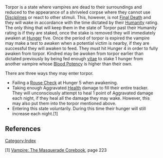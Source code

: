 Torpor is a state where vampires are dead to their surroundings and
reduced to the appearance of a shriveled corpse where they cannot use
[Disciplines](./disciplines.md) or react to other stimuli. This,
however, is not
[Final Death](./final_death.md) and they will wake in accordance with the time dictated by
their [Humanity](./humanity.md)
rating. The only thing that will keep them in the state of Torpor past
their Humanity rating is if they are staked, once the stake is removed
they will immediately awaken at
<a href="Hunger_system" class="wikilink" title="Hunger">Hunger</a> five.
Once the period of torpor is expired the vampire may make a test to
awaken when a potential victim is nearby, if they are successful they
will awaken to feed. They must hit Hunger 4 in order to fully awaken
from torpor. Kindred may be awoken from torpor earlier than dictated
previously by being fed enough
<a href="Vitae" class="wikilink" title="vitae">vitae</a> to stake 1
hunger from another vampire whose
[Blood Potency](./blood_potency.md) is higher than their own.

There are three ways they may enter torpor.

- Failing a
  <a href="Rouse_Check" class="wikilink" title="Rouse Check">Rouse
  Check</a> at Hunger 5 when awakening.
- Taking enough Aggravated
  [Health](./health.md) damage to
  fill their entire tracker. They will unconsciously attempt to heal 1
  point of Aggravated damage each night, if they heal all the damage
  they may wake. However, this may also put them into the torpor
  mentioned above.
- Entering this state voluntarily. During this time their hunger will
  still increase each night.[1]

## References

<a href="Category:Index" class="wikilink"
title="Category:Index">Category:Index</a>

[1] <a href="Vampire:_The_Masquerade_Corebook" class="wikilink"
title="Vampire: The Masquerade Corebook">Vampire: The Masquerade
Corebook</a>, page 223

